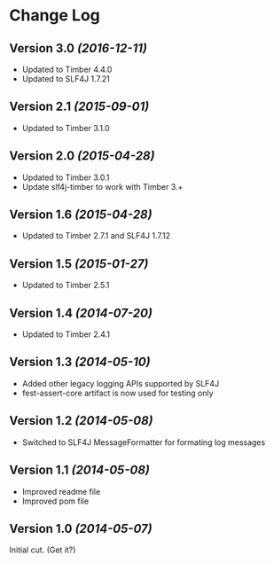 Change Log
==========

Version 3.0 *(2016-12-11)*
----------------------------

 * Updated to Timber 4.4.0
 * Updated to SLF4J 1.7.21


Version 2.1 *(2015-09-01)*
----------------------------

 * Updated to Timber 3.1.0


Version 2.0 *(2015-04-28)*
----------------------------

 * Updated to Timber 3.0.1
 * Update slf4j-timber to work with Timber 3.+


Version 1.6 *(2015-04-28)*
----------------------------

 * Updated to Timber 2.7.1 and SLF4J 1.7.12


Version 1.5 *(2015-01-27)*
----------------------------

 * Updated to Timber 2.5.1


Version 1.4 *(2014-07-20)*
----------------------------

 * Updated to Timber 2.4.1


Version 1.3 *(2014-05-10)*
----------------------------

 * Added other legacy logging APIs supported by SLF4J
 * fest-assert-core artifact is now used for testing only


Version 1.2 *(2014-05-08)*
----------------------------

 * Switched to SLF4J MessageFormatter for formating log messages


Version 1.1 *(2014-05-08)*
----------------------------

 * Improved readme file
 * Improved pom file


Version 1.0 *(2014-05-07)*
----------------------------

Initial cut. (Get it?)
